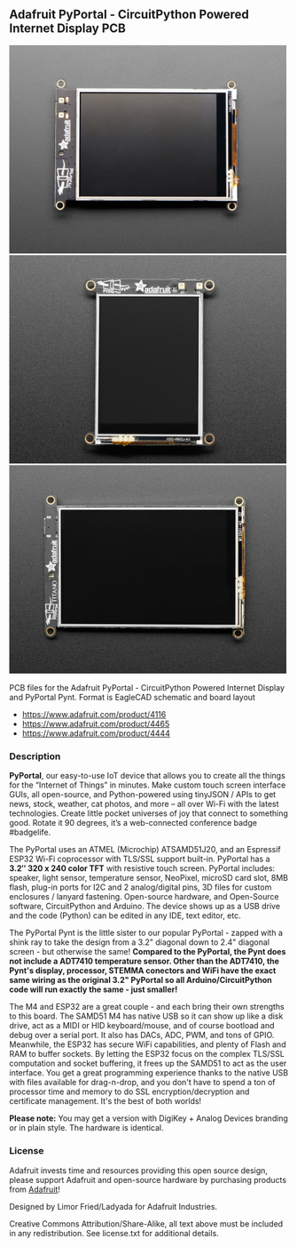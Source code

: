 ## Adafruit PyPortal - CircuitPython Powered Internet Display PCB

<img src="assets/4116.jpg?raw=true" width="500px"><br/>
<img src="assets/4465.jpg?raw=true" width="500px"><br/>
<img src="assets/4444-1.jpg?raw=true" width="500px"><br/>


PCB files for the Adafruit PyPortal - CircuitPython Powered Internet Display and PyPortal Pynt. Format is EagleCAD schematic and board layout
* https://www.adafruit.com/product/4116
* https://www.adafruit.com/product/4465
* https://www.adafruit.com/product/4444

### Description

**PyPortal**, our easy-to-use IoT device that allows you to create all the things for the “Internet of Things” in minutes. Make custom touch screen interface GUIs, all open-source, and Python-powered using tinyJSON / APIs to get news, stock, weather, cat photos, and more – all over Wi-Fi with the latest technologies. Create little pocket universes of joy that connect to something good. Rotate it 90 degrees, it’s a web-connected conference badge #badgelife.

The PyPortal uses an ATMEL (Microchip) ATSAMD51J20, and an Espressif ESP32 Wi-Fi coprocessor with TLS/SSL support built-in. PyPortal has a **3.2″ 320 x 240 color TFT** with resistive touch screen. PyPortal includes: speaker, light sensor, temperature sensor, NeoPixel, microSD card slot, 8MB flash, plug-in ports for I2C and 2 analog/digital pins, 3D files for custom enclosures / lanyard fastening. Open-source hardware, and Open-Source software, CircuitPython and Arduino. The device shows up as a USB drive and the code (Python) can be edited in any IDE, text editor, etc.

The PyPortal Pynt is the little sister to our popular PyPortal - zapped with a shink ray to take the design from a 3.2" diagonal down to 2.4" diagonal screen - but otherwise the same! **Compared to the PyPortal, the Pynt does not include a ADT7410 temperature sensor. Other than the ADT7410, the Pynt's display, processor, STEMMA conectors and WiFi have the exact same wiring as the original 3.2" PyPortal so all Arduino/CircuitPython code will run exactly the same - just smaller!**

The M4 and ESP32 are a great couple - and each bring their own strengths to this board. The SAMD51 M4 has native USB so it can show up like a disk drive, act as a MIDI or HID keyboard/mouse, and of course bootload and debug over a serial port. It also has DACs, ADC, PWM, and tons of GPIO. Meanwhile, the ESP32 has secure WiFi capabilities, and plenty of Flash and RAM to buffer sockets. By letting the ESP32 focus on the complex TLS/SSL computation and socket buffering, it frees up the SAMD51 to act as the user interface. You get a great programming experience thanks to the native USB with files available for drag-n-drop, and you don't have to spend a ton of processor time and memory to do SSL encryption/decryption and certificate management. It's the best of both worlds!

**Please note:** You may get a version with DigiKey + Analog Devices branding or in plain style. The hardware is identical.

### License

Adafruit invests time and resources providing this open source design, please support Adafruit and open-source hardware by purchasing products from [Adafruit](https://www.adafruit.com)!

Designed by Limor Fried/Ladyada for Adafruit Industries.

Creative Commons Attribution/Share-Alike, all text above must be included in any redistribution. See license.txt for additional details.
